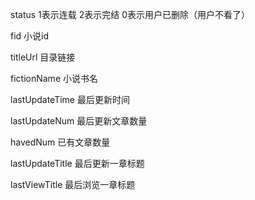 status  1表示连载 2表示完结 0表示用户已删除（用户不看了）

fid 小说id

titleUrl 目录链接

fictionName 小说书名

lastUpdateTime 最后更新时间

lastUpdateNum 最后更新文章数量

havedNum 已有文章数量

lastUpdateTitle 最后更新一章标题

lastViewTitle 最后浏览一章标题

